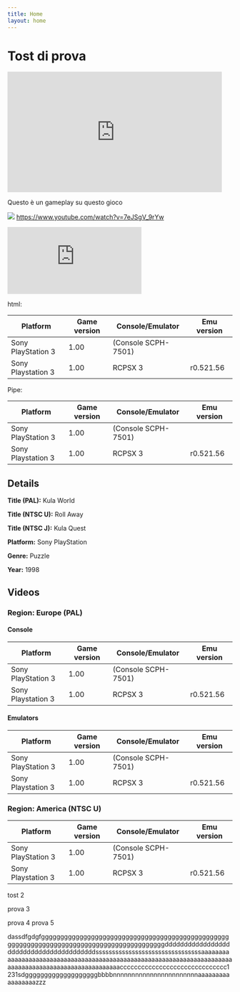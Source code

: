 ```yaml
---
title: Home
layout: home
---
```


# Tost di prova


<div style="position: relative; width: 100%; padding-bottom: 56,25%">
<iframe width="480" height="270" src="https://www.youtube.com/embed/7eJSgV_9rYw" title="YouTube video player" frameborder="0" allow="accelerometer; autoplay; clipboard-write; encrypted-media; gyroscope; picture-in-picture; web-share" allowfullscreen></iframe>
</div>

Questo è un gameplay su questo gioco




![](https://i.ytimg.com/vi/7eJSgV_9rYw/maxresdefault.jpg)
<a href="https://www.youtube.com/watch?v=7eJSgV_9rYw" target="_blank">https://www.youtube.com/watch?v=7eJSgV_9rYw</a>


<iframe src="https://www.youtube.com/embed/7eJSgV_9rYw?si=08kfbXLoldP--vYh" title="YouTube video player" frameborder="0" allow="accelerometer; autoplay; clipboard-write; encrypted-media; gyroscope; picture-in-picture; web-share" allowfullscreen></iframe>

html:

<table>
<thead>
	<tr>
		<th>Platform</th>
		<th>Game version</th>
		<th>Console/Emulator</th>
		<th>Emu version</th>
	</tr>
</thead>
<tbody>
	<tr>
		<td>Sony PlayStation 3</td>
		<td>1.00</td>
		<td>(Console SCPH-7501)</td>
		<td></td>
	</tr>
	<tr>
		<td>Sony Playstation 3</td>
		<td>1.00</td>
		<td>RCPSX 3</td>
		<td>r0.521.56</td>
	</tr>
</tbody>
</table>


Pipe:

| Platform           | Game version | Console/Emulator    | Emu version |
|--------------------|--------------|---------------------|-------------|
| Sony PlayStation 3 | 1.00         | (Console SCPH-7501) |             |
| Sony Playstation 3 | 1.00         | RCPSX 3             | r0.521.56   |




## Details

**Title (PAL):** Kula World

**Title (NTSC U):** Roll Away

**Title (NTSC J):** Kula Quest

**Platform:** Sony PlayStation

**Genre:** Puzzle

**Year:** 1998

## Videos

### Region: Europe (PAL)
#### Console

| Platform           | Game version | Console/Emulator    | Emu version |
|--------------------|--------------|---------------------|-------------|
| Sony PlayStation 3 | 1.00         | (Console SCPH-7501) |             |
| Sony Playstation 3 | 1.00         | RCPSX 3             | r0.521.56   |

#### Emulators
| Platform           | Game version | Console/Emulator    | Emu version |
|--------------------|--------------|---------------------|-------------|
| Sony PlayStation 3 | 1.00         | (Console SCPH-7501) |             |
| Sony Playstation 3 | 1.00         | RCPSX 3             | r0.521.56   |

### Region: America (NTSC U)

| Platform           | Game version | Console/Emulator    | Emu version |
|--------------------|--------------|---------------------|-------------|
| Sony PlayStation 3 | 1.00         | (Console SCPH-7501) |             |
| Sony Playstation 3 | 1.00         | RCPSX 3             | r0.521.56   |

tost 2

prova 3

prova 4
prova 5

dassdfgdgfggggggggggggggggggggggggggggggggggggggggggggggggggggggggggggggggggggggggggggggggggggggggggddddddddddddddddddddddddddddddddddddddddssssssssssssssssssssssssssssssssaaaaaaaaaaaaaaaaaaaaaaaaaaaaaaaaaaaaaaaaaaaaaaaaaaaaaaaaaaaaaaaaaaaaaaaaaaaaaaaaaaaaaaaaaaaaaaaaaaaaaaaacccccccccccccccccccccccccccccc1231sdgggggggggggggggggggbbbbnnnnnnnnnnnnnnnnnnnnnnnaaaaaaaaaaaaaaaaazzz
